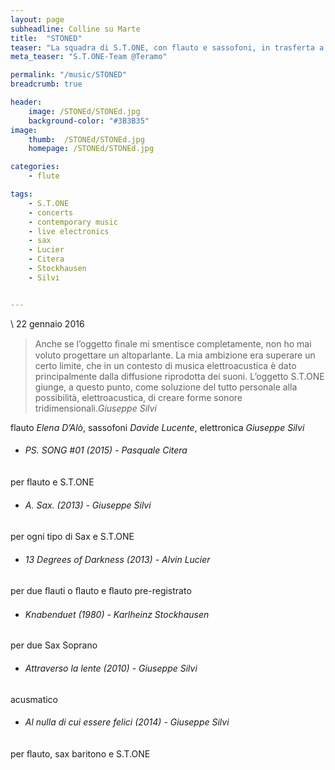 ```yaml
---
layout: page
subheadline: Colline su Marte
title:  "STONED"
teaser: "La squadra di S.T.ONE, con flauto e sassofoni, in trasferta a Teramo per la rassegna ‘Colline su Marte’ presso il locale Tana libera tutti."
meta_teaser: "S.T.ONE-Team @Teramo"

permalink: "/music/STONED"
breadcrumb: true

header:
    image: /STONEd/STONEd.jpg
    background-color: "#3B3B35"
image:
    thumb:  /STONEd/STONEd.jpg
    homepage: /STONEd/STONEd.jpg

categories:
    - flute

tags:
    - S.T.ONE
    - concerts
    - contemporary music
    - live electronics
    - sax
    - Lucier
    - Citera
    - Stockhausen
    - Silvi


---
```

\\
22 gennaio 2016

<blockquote>Anche se l’oggetto ﬁnale mi smentisce completamente, non ho mai voluto progettare un altoparlante. La mia ambizione era superare un certo limite, che in un contesto di musica elettroacustica è dato principalmente dalla diffusione riprodotta dei suoni. L’oggetto S.T.ONE giunge, a questo punto, come soluzione del tutto personale alla possibilità, elettroacustica, di creare forme sonore tridimensionali.<cite>Giuseppe Silvi</cite></blockquote>

flauto *Elena D’Alò*, sassofoni *Davide Lucente*, elettronica *Giuseppe Silvi*

* ###### PS. SONG \#01 (2015) - *Pasquale Citera*
per ﬂauto e S.T.ONE

* ###### A. Sax. (2013) - *Giuseppe Silvi*
per ogni tipo di Sax e S.T.ONE

* ###### 13 Degrees of Darkness (2013) - *Alvin Lucier*
per due ﬂauti o ﬂauto e ﬂauto pre-registrato

* ###### Knabenduet (1980) - *Karlheinz Stockhausen*
per due Sax Soprano

* ###### Attraverso la lente (2010) - *Giuseppe Silvi*
acusmatico

* ###### Al nulla di cui essere felici (2014) - *Giuseppe Silvi*
per ﬂauto, sax baritono e S.T.ONE
